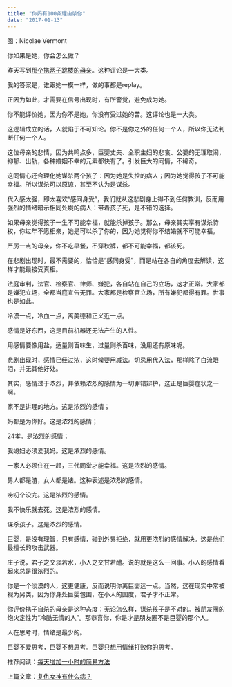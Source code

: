 ```yaml
---
title: "你妈有100条理由杀你"
date: "2017-01-13"
---
```


图：Nicolae Vermont

你如果是她，你会怎么做？

昨天写到[那个携两子跳楼的母亲](http://mp.weixin.qq.com/s?__biz=MjM5NDU0Mjk2MQ==&mid=2651622679&idx=1&sn=e0d39ebba3fbe09ec3040758707a044b&chksm=bd7e09098a09801f586015bf691576724537d28d5975e8a40ea8b94b2db71a35e8f3f8d7e1fe&scene=21#wechat_redirect)。这种评论是一大类。  

我的答案是，谁跟她一模一样，做的事都是replay。

正因为如此，才需要在信号出现时，有所警觉，避免成为她。

你不能评价她，因为你不是她，你没有受过她的苦。这评论也是一大类。

这逻辑成立的话，人就陷于不可知论。你不是你之外的任何一个人，所以你无法判断任何一个人。

这位母亲的悲情，因为共鸣点多，巨婴丈夫、全职主妇的悲哀、公婆的无理取闹，抑郁、出轨，各种婚姻不幸的元素都快有了。引发巨大的同情，不稀奇。  

这同情心还合理化她谋杀两个孩子：因为她是失控的病人；因为她觉得孩子不可能幸福。所以谋杀可以原谅，甚至不认为是谋杀。

代入感太强，即太喜欢“感同身受”，我们就从这悲剧身上得不到任何教训，反而用强烈的情绪暗示相同处境的病人：带着孩子死，是不错的选择。  

如果母亲觉得孩子一生不可能幸福，就能杀掉孩子。那么，母亲其实享有谋杀特权，你过年不愿相亲，她是可以杀了你的，因为她觉得你不结婚就不可能幸福。

严厉一点的母亲，你不吃早餐，不穿秋裤，都不可能幸福，都该死。

在悲剧出现时，最不需要的，恰恰是“感同身受”，而是站在各自的角度去解读，这样才能最接受真相。

法庭审判，法官、检察官、律师、嫌犯，各自站在自己的立场，这才正常。大家都是嫌犯立场，全都当庭宣告无罪。大家都是检察官立场，所有嫌犯都得有罪。世事也是如此。

冷漠一点，冷血一点，离美德和正义近一点。

感情是好东西，这是目前机器还无法产生的人性。

用感情要像用盐，适量则百味生，过量则杀百味，没用还有原味呢。

悲剧出现时，感情已经过浓，这时候要用减法。切忌用代入法，那样除了白流眼泪，并无其他好处。

其实，感情过于浓烈，并依赖浓烈的感情为一切罪错辩护，这正是巨婴症状之一啊。

家不是讲理的地方。这是浓烈的感情； 

妈都是为你好。这是浓烈的感情；

24孝。是浓烈的感情； 

我媳妇必须爱我妈。这是浓烈的感情。

一家人必须住在一起，三代同堂才能幸福。这是浓烈的感情。

男人都是渣，女人都是婊。这种表述是浓烈的感情。

唠叨个没完。这是浓烈的感情。

我不快乐就去死。这是浓烈的感情。

谋杀孩子。这是浓烈的感情。

巨婴，是没有理智，只有感情，碰到外界拒绝，就用更浓烈的感情解决。这是他们最擅长的攻击武器。

庄子说，君子之交淡若水，小人之交甘若醴。说的就是这么一回事。小人的感情看起来总是很浓烈的。

你是一个淡漠的人，这更健康，反而说明你离巨婴远一点。当然，这在现实中常被视为另类，因为你身处巨婴包围，在小人的国度，君子才不正常。

你评价携子自杀的母亲是这种态度：无论怎么样，谋杀孩子是不对的。被朋友圈的炮火定性为“冷酷无情的人”。那恭喜你，你是才是朋友圈不是巨婴的那个人。

人在思考时，情绪是最少的。

巨婴不爱思考，巨婴不想思考。巨婴只想用情绪打败你的思考。

推荐阅读：[每天增加一小时的简易方法](http://mp.weixin.qq.com/s?__biz=MjM5NDU0Mjk2MQ==&mid=2651622669&idx=1&sn=318f0247e20f8329b50095ff385f1fec&chksm=bd7e09138a09800514f06cfe31dce66eddd300dd88a8d4d6f686950ac6e7f5d3d84f758f7724&scene=21#wechat_redirect)

上篇文章：[复仇女神有什么病？](http://mp.weixin.qq.com/s?__biz=MjM5NDU0Mjk2MQ==&mid=2651622679&idx=1&sn=e0d39ebba3fbe09ec3040758707a044b&chksm=bd7e09098a09801f586015bf691576724537d28d5975e8a40ea8b94b2db71a35e8f3f8d7e1fe&scene=21#wechat_redirect)
